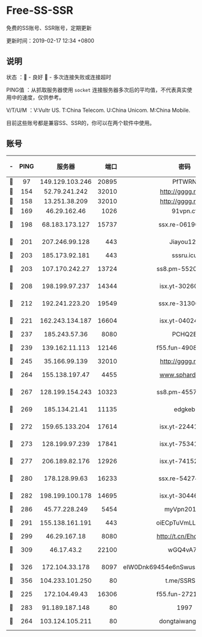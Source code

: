 # Free-SS-SSR

免费的SS账号、SSR账号，定期更新

更新时间：2019-02-17 12:34 +0800

## 说明

状态     ：🙂 - 良好 🙁 - 多次连接失败或连接超时

PING值   ：从抓取服务器使用 `socket` 连接服务器多次后的平均值，不代表真实使用中的速度，仅供参考。

V/T/U/M  ：V:Vultr US. T:China Telecom. U:China Unicom. M:China Mobile.

目前这些账号都是兼容SS、SSR的，你可以在两个软件中使用。

## 账号

|-|PING|服务器|端口|密码|加密方式|区域|V/T/U/M|
|:----:|:----:|:-----:|-----:|:----:|:----:|:----:|:----:|
|🙂|97|149.129.103.246|20895|PfTWRN|rc4-md5|CN|3↓/5↑/4↑/5↑|
|🙂|154|52.79.241.242|32010|http://gggg.rocks|chacha20|KR|9↑/9↑/9↑/9↑|
|🙂|158|13.251.38.209|32010|http://gggg.rocks|chacha20|SG|9↑/10↑/10↑/10↑|
|🙂|169|46.29.162.46|1026|91vpn.cf|rc4-md5|RU|8↑/10↑/10↑/10↑|
|🙂|198|68.183.173.127|15737|ssx.re-06190074|aes-256-cfb|US|7↑/6↑/6↑/6↑|
|🙂|201|207.246.99.128|443|Jiayou123|aes-256-cfb|US|2↑/10↑/10↑/10↑|
|🙂|203|185.173.92.181|443|sssru.icu|rc4-md5|RU|10↑/10↑/10↑/10↑|
|🙂|203|107.170.242.27|13724|ss8.pm-55209281|aes-256-cfb|US|10↑/10↑/9↑/10↑|
|🙂|208|198.199.97.237|14344|isx.yt-30260527|aes-256-cfb|US|9↑/9↑/9↑/9↑|
|🙂|212|192.241.223.20|19549|ssx.re-31306029|aes-256-cfb|US|7↑/6↑/6↑/6↑|
|🙂|221|162.243.134.187|16604|isx.yt-04024645|aes-256-cfb|US|9↑/9↑/9↑/9↑|
|🙂|237|185.243.57.36|8080|PCHQ2E|rc4-md5|US|8↑/9↑/9↑/9↑|
|🙂|239|139.162.11.113|12146|f55.fun-49081960|aes-256-cfb|SG|10↑/10↑/9↑/10↑|
|🙂|245|35.166.99.139|32010|http://gggg.rocks|chacha20|US|9↑/9↑/9↑/9↑|
|🙂|264|155.138.197.47|4455|www.sphard.com|aes-256-cfb|US|9↑/10↑/10↑/10↑|
|🙂|267|128.199.154.243|10323|ss8.pm-45572550|aes-256-cfb|SG|10↑/10↑/9↑/10↑|
|🙂|269|185.134.21.41|11135|edgkeb|aes-256-cfb|GB|9↓/10↑/10↑/10↑|
|🙂|272|159.65.133.204|17614|isx.yt-22441649|aes-256-cfb|SG|9↑/9↑/9↑/9↑|
|🙂|273|128.199.97.239|17841|isx.yt-75341439|aes-256-cfb|SG|9↑/9↑/9↑/9↑|
|🙂|277|206.189.82.176|12926|isx.yt-74152672|aes-256-cfb|SG|9↑/9↑/9↑/9↑|
|🙂|280|178.128.99.63|16233|ssx.re-54274475|aes-256-cfb|SG|7↑/6↑/6↑/6↑|
|🙂|282|198.199.100.178|14695|isx.yt-30446613|aes-256-cfb|US|9↑/9↑/9↑/9↑|
|🙂|286|45.77.228.249|5454|myVpn2019[]|rc4-md5|GB|10↑/10↑/10↑/10↑|
|🙂|291|155.138.161.191|443|oiECpTuVmLLxk4Ts|aes-256-cfb|US|7↓/10↑/10↑/10↑|
|🙂|299|46.29.167.18|8080|http://t.cn/EhdmTxe|rc4-md5|RU|6↑/5↑/4↑/5↑|
|🙂|309|46.17.43.2|22100|wGQ4vA7D|aes-256-gcm|RU|4↑/10↑/10↑/10↑|
|🙂|326|172.104.33.178|8097|eIW0Dnk69454e6nSwuspv9DmS201tQ0D|aes-256-cfb|SG|10↑/10↑/10↑/10↑|
|🙂|356|104.233.101.250|80|t.me/SSRSUB|rc4-md5|CA|10↑/10↑/10↑/10↑|
|🙂|225|172.104.49.43|16306|f55.fun-27213111|aes-256-cfb|SG|7↑/6↑/6↑/6↑|
|🙂|283|91.189.187.148|80|1997|chacha20|US|10↑/10↑/10↑/10↑|
|🙂|264|103.124.105.211|80|dongtaiwang.com|aes-256-cfb|US|10↑/10↑/10↑/10↑|

